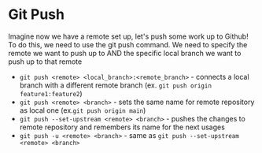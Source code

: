 # Git Push

Imagine now we have a remote set up, let's push some work up to Github! To do this, we need to use the git push command.
We need to specify the remote we want to push up to AND the specific local branch we want to push up to that remote

- `git push <remote> <local_branch>:<remote_branch>` - connects a local branch with a different remote branch (ex. `git push origin feature1:feature2`)
- `git push <remote> <branch>` - sets the same name for remote repository as local one (ex.`git push origin main`)
- `git push --set-upstream <remote> <branch>` - pushes the changes to remote repository and remembers its name for the next usages
- `git push -u <remote> <branch>` - same as `git push --set-upstream <remote> <branch>`
